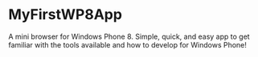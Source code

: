 MyFirstWP8App
=============

A mini browser for Windows Phone 8. Simple, quick, and easy app to get familiar with the tools available and how to develop for Windows Phone! 